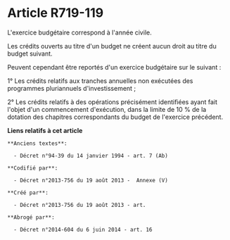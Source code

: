 # Article R719-119

L'exercice budgétaire correspond à l'année civile.

Les crédits ouverts au titre d'un budget ne créent aucun droit au titre du budget suivant.

Peuvent cependant être reportés d'un exercice budgétaire sur le suivant :

1° Les crédits relatifs aux tranches annuelles non exécutées des programmes pluriannuels d'investissement ;

2° Les crédits relatifs à des opérations précisément identifiées ayant fait l'objet d'un commencement d'exécution, dans la
limite de 10 % de la dotation des chapitres correspondants du budget de l'exercice précédent.

**Liens relatifs à cet article**

	**Anciens textes**:

	  - Décret n°94-39 du 14 janvier 1994 - art. 7 (Ab)

	**Codifié par**:

	  - Décret n°2013-756 du 19 août 2013 -  Annexe (V)

	**Créé par**:

	  - Décret n°2013-756 du 19 août 2013 - art.

	**Abrogé par**:

	  - Décret n°2014-604 du 6 juin 2014 - art. 16
